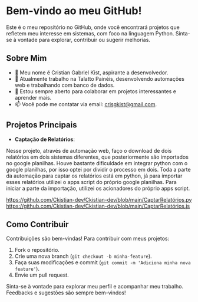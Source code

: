 # Bem-vindo ao meu GitHub!

Este é o meu repositório no GitHub, onde você encontrará projetos que refletem meu interesse em sistemas, com foco na linguagem Python.
Sinta-se à vontade para explorar, contribuir ou sugerir melhorias.

## Sobre Mim

- 👋 Meu nome é Cristian Gabriel Kist, aspirante a desenvolvedor.
- 🌱 Atualmente trabalho na Talatto Painéis, desenvolvendo automações web e trabalhando com banco de dados.
- 💬 Estou sempre aberto para colaborar em projetos interessantes e aprender mais.
- 📫 Você pode me contatar via email: crisgkist@gmail.com.

## Projetos Principais

- **Captação de Relatórios**:

Nesse projeto, através de automação web, faço o download de dois relatórios em dois sistemas diferentes, que posteriormente são importados no google planilhas. Houve bastante dificuldade em integrar python com o google planilhas, por isso optei por dividir o processo em dois. Toda a parte da automação para captar os relatórios está em python, já para importar esses relatórios utilizei o apps script do próprio google planilhas. Para iniciar a parte da importação, utilizei os acionadores do próprio apps script.

https://github.com/Ckistian-dev/Ckistian-dev/blob/main/CaptarRelatórios.py
https://github.com/Ckistian-dev/Ckistian-dev/blob/main/CaptarRelatórios.js

  
## Como Contribuir

Contribuições são bem-vindas! Para contribuir com meus projetos:

1. Fork o repositório.
2. Crie uma nova branch (`git checkout -b minha-feature`).
3. Faça suas modificações e commit (`git commit -m 'Adiciona minha nova feature'`).
4. Envie um pull request.
   

Sinta-se à vontade para explorar meu perfil e acompanhar meu trabalho. Feedbacks e sugestões são sempre bem-vindos!
